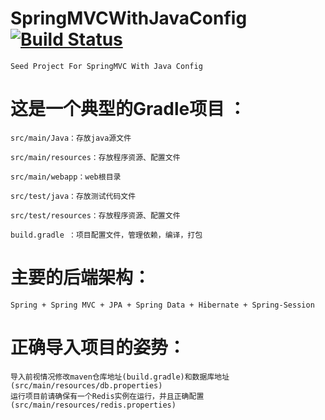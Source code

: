 # SpringMVCWithJavaConfig [![Build Status](https://travis-ci.org/izhangzhihao/SpringMVCWithJavaConfig.svg?branch=master)](https://travis-ci.org/izhangzhihao/SpringMVCWithJavaConfig)
    Seed Project For SpringMVC With Java Config

# 这是一个典型的Gradle项目 ：

    src/main/Java：存放java源文件

    src/main/resources：存放程序资源、配置文件

    src/main/webapp：web根目录

    src/test/java：存放测试代码文件

    src/test/resources：存放程序资源、配置文件

    build.gradle ：项目配置文件，管理依赖，编译，打包

# 主要的后端架构：
    Spring + Spring MVC + JPA + Spring Data + Hibernate + Spring-Session
    
# 正确导入项目的姿势：
    导入前视情况修改maven仓库地址(build.gradle)和数据库地址(src/main/resources/db.properties)
    运行项目前请确保有一个Redis实例在运行，并且正确配置(src/main/resources/redis.properties)

